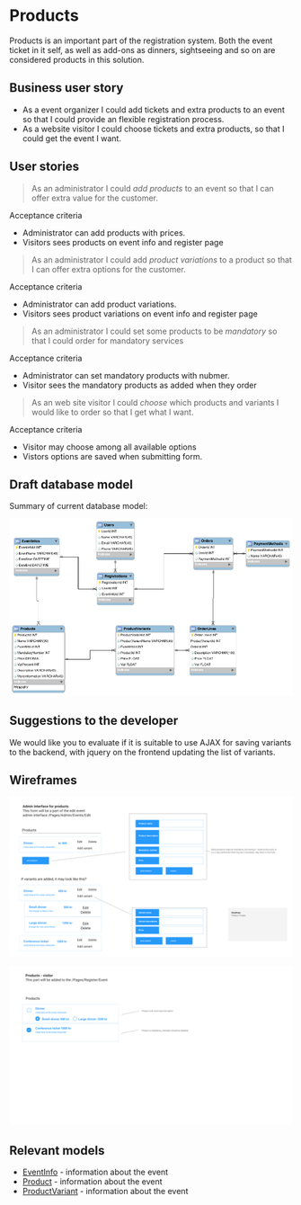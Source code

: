 # Products

Products is an important part of the registration system. Both the event ticket in it self, as well as add-ons as dinners, sightseeing and so on are considered products in this solution.

## Business user story

* As a event organizer I could add tickets and extra products to an event so that I could provide an flexible registration process.
* As a website visitor I could choose tickets and extra products, so that I could get the event I want.

## User stories

>As an administrator I could _add products_ to an event so that I can offer extra value for the customer.

Acceptance criteria

* Administrator can add products with prices.
* Visitors sees products on event info and register page

>As an administrator I could add _product variations_ to a product so that I can offer extra options for the customer.

Acceptance criteria

* Administrator can add product variations.
* Visitors sees product variations on event info and register page

>As an administrator I could set some products to be _mandatory_ so that I could order for mandatory services

Acceptance criteria

* Administrator can set mandatory products with nubmer.
* Visitor sees the mandatory products as added when they order

>As an web site visitor I could _choose_ which products and variants I would like to order so that I get what I want.

Acceptance criteria

* Visitor may choose among all available options
* Vistors options are saved when submitting form.

## Draft database model
Summary of current database model:

![Draft database model](Database-model-draft.png "Draft database model")

## Suggestions to the developer

We would like you to evaluate if it is suitable to use AJAX for saving variants to the backend, with jquery on the frontend updating the list of variants.

## Wireframes

![UI Admin](../Prototype/Products%20Admin%20UI.png)

![UI Visitor](../Prototype/Products%20Guest%20UI.png)


## Relevant models
* [EventInfo](../../Models/EventInfo.cs) - information about the event
* [Product](../../Models/Product.cs) - information about the event
* [ProductVariant](../../Models/ProductVariant.cs) - information about the event
